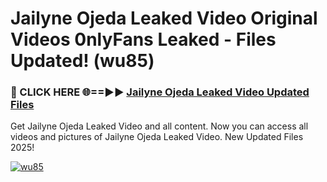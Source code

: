 # Jailyne Ojeda Leaked Video Original Videos 0nlyFans Leaked - Files Updated! (wu85)

<h3>🔴 CLICK HERE 🌐==►► <a href="https://tinyurl.com/brd5kh86" rel="nofollow">Jailyne Ojeda Leaked Video Updated Files</a></h3>

Get Jailyne Ojeda Leaked Video and all content. Now you can access all videos and pictures of Jailyne Ojeda Leaked Video. New Updated Files 2025!

[![wu85](https://i.imgur.com/K7sEzmb.gif)](https://tinyurl.com/brd5kh86)
